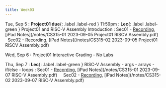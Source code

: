 ```yaml
---
title: Week03
---
```


Tue, Sep 5
: **Project01 due**{: .label .label-red } 11:59pm
: **Lec**{: .label .label-green } Project01 and RISC-V Assembly Introduction
: Sec01 - [Recording](https://usfca.zoom.us/rec/share/MgpKkZJeBvGpPPVMfwFSWMs3SPXLzAF2xU6IGL-FmMBNQ58a5wFPS18B19B3LaQC.hUgXWs4nHiY2qoht?startTime=1693926349000),
          [iPad Notes](/notes/CS315-01 2023-09-05 Project01 RISCV Assembly.pdf)
&nbsp; &nbsp;
Sec02 - [Recording](https://usfca.zoom.us/rec/share/9BsxrXGDyD225X-dNrgqfr-F5AsW2_3aG8ggGOOveS1NmTMC-_JWXYYKow2GoOXe.it8LHY2ZFZZOcaB5?startTime=1693950241000),
        [iPad Notes](/notes/CS315-02 2023-09-05 Project01 RISCV Assembly.pdf)

Wed, Sep 6
: Project01 Interactive Grading - No Labs

Thu, Sep 7
: **Lec**{: .label .label-green } RISC-V Assembly - args - arrays - if/else - loops
: Sec01 - [Recording](https://usfca.zoom.us/rec/share/PFomnY_K9r_Ev_KUxO1QSlgAmPaQsZEzS0YimUpfd8j0AMqYflYmfhgmrXrQcQXJ.bhzx_0NwAgEWc-C_?startTime=1694099289000),
          [iPad Notes](/notes/CS315-01 2023-09-07 RISC-V Assembly.pdf)
&nbsp; &nbsp;
Sec02 - [Recording](https://usfca.zoom.us/rec/share/GD8QfSQUTbNz4eNOul2lS9xgy1AaK-rW5zojm6gRoudl83BG0Do94t9RL3hVPm8.6-TlchH7wW35imQB?startTime=1694123047000),
        [iPad Notes](/notes/CS315-02 2023-09-07 RISC-V Assembly.pdf)
